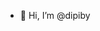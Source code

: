 - 👋 Hi, I’m @dipiby

<!---
dipiby/dipiby is a ✨ special ✨ repository because its `README.md` (this file) appears on your GitHub profile.
You can click the Preview link to take a look at your changes.
--->
